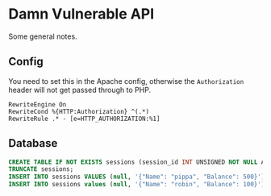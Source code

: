 # Damn Vulnerable API

Some general notes.

## Config

You need to set this in the Apache config, otherwise the `Authorization` header will not get passed through to PHP.

```
RewriteEngine On
RewriteCond %{HTTP:Authorization} ^(.*)
RewriteRule .* - [e=HTTP_AUTHORIZATION:%1]
```

## Database

```sql
CREATE TABLE IF NOT EXISTS sessions (session_id INT UNSIGNED NOT NULL AUTO_INCREMENT, data TEXT NOT NULL, PRIMARY KEY (session_id));
TRUNCATE sessions;
INSERT INTO sessions VALUES (null, '{"Name": "pippa", "Balance": 500}');
INSERT INTO sessions values (null, '{"Name": "robin", "Balance": 100}');
```
